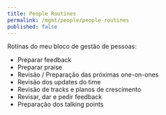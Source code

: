 ```yaml
---
title: People Routines
permalink: /mgmt/people/people-routines
published: false
---
```


Rotinas do meu bloco de gestão de pessoas:

- Preparar feedback
- Preparar praise
- Revisão / Preparação das próximas one-on-ones
- Revisão dos updates do time
- Revisão de tracks e planos de crescimento
- Revisar, dar e pedir feedback
- Preparação dos talking points